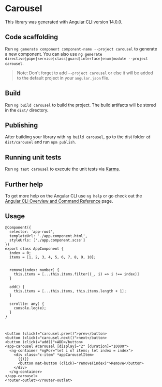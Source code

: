 # Carousel

This library was generated with [Angular CLI](https://github.com/angular/angular-cli) version 14.0.0.

## Code scaffolding

Run `ng generate component component-name --project carousel` to generate a new component. You can also use `ng generate directive|pipe|service|class|guard|interface|enum|module --project carousel`.
> Note: Don't forget to add `--project carousel` or else it will be added to the default project in your `angular.json` file. 

## Build

Run `ng build carousel` to build the project. The build artifacts will be stored in the `dist/` directory.

## Publishing

After building your library with `ng build carousel`, go to the dist folder `cd dist/carousel` and run `npm publish`.

## Running unit tests

Run `ng test carousel` to execute the unit tests via [Karma](https://karma-runner.github.io).

## Further help

To get more help on the Angular CLI use `ng help` or go check out the [Angular CLI Overview and Command Reference](https://angular.io/cli) page.

## Usage
```
@Component({
  selector: 'app-root',
  templateUrl: './app.component.html',
  styleUrls: ['./app.component.scss']
})
export class AppComponent {
  index = 0;
  items = [1, 2, 3, 4, 5, 6, 7, 8, 9, 10];


  remove(index: number) {
    this.items = [...this.items.filter((_, i) => i !== index)]
  }

  add() {
    this.items = [...this.items, this.items.length + 1];
  }

  scroll(e: any) {
    console.log(e);
  }
}



<button (click)="carousel.prev()">prev</button>
<button (click)="carousel.next()">next</button>
<button (click)="add()">ADD</button>
<app-carousel #carousel [display]="2" [duration]="10000">
  <ng-container *ngFor="let i of items; let index = index">
    <div class="c-item" *appCarouselItem>
      {{i}}
      <button mat-button (click)="remove(index)">Remove</button>
    </div>
  </ng-container>
</app-carousel>
<router-outlet></router-outlet>
```

